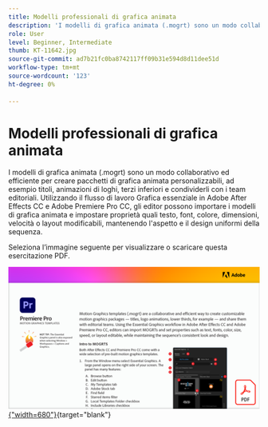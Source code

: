 ```yaml
---
title: Modelli professionali di grafica animata
description: 'I modelli di grafica animata (.mogrt) sono un modo collaborativo ed efficiente per creare pacchetti di grafica animata personalizzabili: titoli, animazioni logo, terzi inferiori e condividerli con i team editoriali'
role: User
level: Beginner, Intermediate
thumb: KT-11642.jpg
source-git-commit: ad7b21fc0ba8742117ff09b31e594d8d11dee51d
workflow-type: tm+mt
source-wordcount: '123'
ht-degree: 0%

---
```


# Modelli professionali di grafica animata

I modelli di grafica animata (.mogrt) sono un modo collaborativo ed efficiente per creare pacchetti di grafica animata personalizzabili, ad esempio titoli, animazioni di loghi, terzi inferiori e condividerli con i team editoriali. Utilizzando il flusso di lavoro Grafica essenziale in Adobe After Effects CC e Adobe Premiere Pro CC, gli editor possono importare i modelli di grafica animata e impostare proprietà quali testo, font, colore, dimensioni, velocità o layout modificabili, mantenendo l&#39;aspetto e il design uniformi della sequenza.

Seleziona l’immagine seguente per visualizzare o scaricare questa esercitazione PDF.

[![Immagine della prima pagina dell’esercitazione](assets/MORGTs.png){&quot;width=680&quot;}](assets/Adobe-Premiere-Pro-Motion-Graphics-Templates.pdf){target=&quot;blank&quot;}
